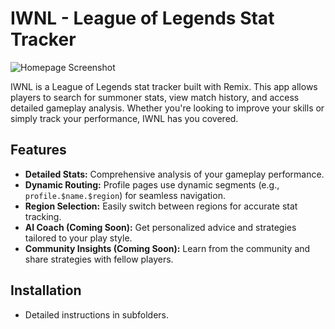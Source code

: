 # IWNL - League of Legends Stat Tracker

![Homepage Screenshot](https://i.imgur.com/AgVVThX.png)

IWNL is a League of Legends stat tracker built with Remix. This app allows players to search for summoner stats, view match history, and access detailed gameplay analysis. Whether you're looking to improve your skills or simply track your performance, IWNL has you covered.

## Features

- **Detailed Stats:** Comprehensive analysis of your gameplay performance.
- **Dynamic Routing:** Profile pages use dynamic segments (e.g., `profile.$name.$region`) for seamless navigation.
- **Region Selection:** Easily switch between regions for accurate stat tracking.
- **AI Coach (Coming Soon):** Get personalized advice and strategies tailored to your play style.
- **Community Insights (Coming Soon):** Learn from the community and share strategies with fellow players.

## Installation
 - Detailed instructions in subfolders.